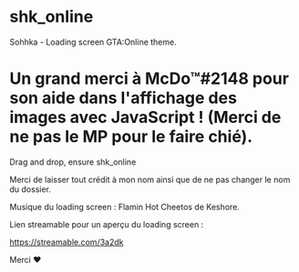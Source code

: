# shk_online
Sohhka - Loading screen GTA:Online theme.

# Un grand merci à McDo™#2148 pour son aide dans l'affichage des images avec JavaScript ! (Merci de ne pas le MP pour le faire chié).

Drag and drop, ensure shk_online

Merci de laisser tout crédit à mon nom ainsi que de ne pas changer le nom du dossier.

Musique du loading screen : Flamin Hot Cheetos de Keshore.

Lien streamable pour un aperçu du loading screen :

https://streamable.com/3a2dk

Merci ♥
